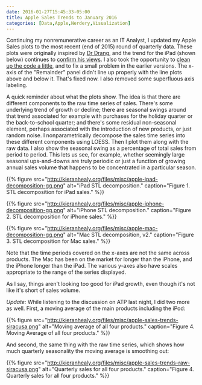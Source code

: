 ```yaml
---
date: 2016-01-27T15:45:33-05:00
title: Apple Sales Trends to January 2016
categories: [Data,Apple,Nerdery,Visualization]
---
```


Continuing my nonremunerative career as an IT Analyst, I updated my Apple Sales plots to the most recent (end of 2015) round of quarterly data. These plots were originally inspired by [Dr Drang](http://leancrew.com/all-this/2015/07/plotting-apple/), and the trend for the iPad (shown below) continues to [confirm his views](http://leancrew.com/all-this/2015/04/moving-averages-and-the-ipad/). I also took the opportunity to [clean up the code a little](https://github.com/kjhealy/apple), and to fix a small problem in the earlier versions. The x-axis of the "Remainder" panel didn't line up properly with the line plots above and below it. That's fixed now. I also removed some superfluous axis labeling. 

A quick reminder about what the plots show. The idea is that there are different components to the raw time series of sales. There's some underlying trend of growth or decline; there are seasonal swings around that trend associated for example with purchases for the holiday quarter or the back-to-school quarter; and there's some residual non-seasonal element, perhaps associated with the introduction of new products, or just random noise. I nonparametrically decompose the sales time series into these different components using LOESS. Then I plot them along with the raw data. I also show the seasonal swing as a percentage of total sales from period to period. This lets us see, for example, whether seemingly large seasonal ups-and-downs are truly periodic or just a function of growing annual sales volume that happens to be concentrated in a particular season. 

{{% figure src="http://kieranhealy.org/files/misc/apple-ipad-decomposition-gg.png" alt="iPad STL decomposition." caption="Figure 1. STL decomposition for iPad sales." %}}

{{% figure src="http://kieranhealy.org/files/misc/apple-iphone-decomposition-gg.png" alt="iPhone STL decomposition." caption="Figure 2. STL decomposition for iPhone sales." %}}

{{% figure src="http://kieranhealy.org/files/misc/apple-mac-decomposition-gg.png" alt="Mac STL decomposition, v2." caption="Figure 3. STL decomposition for Mac sales." %}}

Note that the time periods covered on the x-axes are not the same across products. The Mac has been on the market for longer than the iPhone, and the iPhone longer than the iPad. The various y-axes also have scales appropriate to the range of the series displayed.

As I say, things aren't looking too good for iPad growth, even though it's not like it's short of sales volume.

*Update:* While listening to the discussion on ATP last night, I did two more as well. First, a moving average of the main products including the iPod:

{{% figure src="http://kieranhealy.org/files/misc/apple-sales-trends-siracusa.png" alt="Moving average of all four products." caption="Figure 4. Moving Average of all four products." %}}


And second, the same thing with the raw time series, which shows how much quarterly seasonality the moving average is smoothing out: 


{{% figure src="http://kieranhealy.org/files/misc/apple-sales-trends-raw-siracusa.png" alt="Quarterly sales for all four products." caption="Figure 4. Quarterly sales for all four products." %}}
